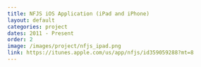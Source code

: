 ```yaml
---
title: NFJS iOS Application (iPad and iPhone)
layout: default
categories: project
dates: 2011 - Present
order: 2
image: /images/project/nfjs_ipad.png
link: https://itunes.apple.com/us/app/nfjs/id359059288?mt=8
---
```

